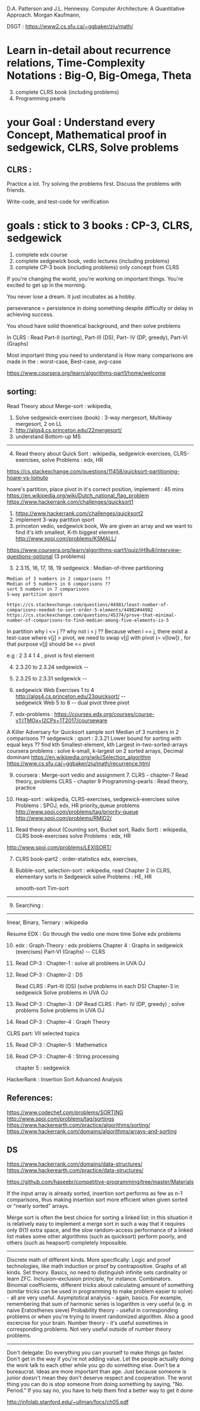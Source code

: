D.A. Patterson and J.L. Hennessy. Computer Architecture: A Quantitative Approach. Morgan Kaufmann,

DSGT : https://www2.cs.sfu.ca/~ggbaker/zju/math/

# Learn in-detail about recurrence relations, Time-Complexity Notations : Big-O, Big-Omega, Theta

3. complete CLRS book  (including problems)
5. Programming pearls

# your Goal : Understand every Concept, Mathematical proof in sedgewick, CLRS, Solve problems

CLRS :
------
Practice a lot.
Try solving the problems first.
Discuss the problems with friends.

Write-code, and test-code for verification

# goals  : stick to 3 books :  CP-3, CLRS, sedgewick

1. complete edx course
2. complete sedgewick book, vedio lectures   (including problems)
3. complete CP-3 book  (including problems)
only concept from CLRS


If you're changing the world, you're working on important things. You're excited to get up in the morning.

You never lose a dream. It just incubates as a hobby.

perseverance = persistence in doing something despite difficulty or delay in achieving success.

You shoud have solid thoeretical background, and then solve problems


In CLRS   :  Read Part-II (sorting), Part-III (DS), 
             Part- IV (DP, greedy), Part-VI (Graphs)

Most important thing you need to understand is How many comparisons are made in the : worst-case, Best-case, avg-case 

https://www.coursera.org/learn/algorithms-part1/home/welcome


sorting:
--------
Read Theory about Merge-sort : wikipedia, 

1. Solve sedgewick-exercises  (book)  :  3-way mergesort, Multiway mergesort, 2 on LL
2. http://algs4.cs.princeton.edu/22mergesort/
3. understand Bottom-up MS
---
4. Read theory about Quick Sort : wikipedia, sedgewick-exercises, CLRS-exercises,
    solve Problems : edx, HR

https://cs.stackexchange.com/questions/11458/quicksort-partitioning-hoare-vs-lomuto

hoare's partition, place pivot in it's correct position, implement  : 45 mins
https://en.wikipedia.org/wiki/Dutch_national_flag_problem
https://www.hackerrank.com/challenges/quicksort1
1. https://www.hackerrank.com/challenges/quicksort2
2. implement 3-way partition qsort
3. princeton vedio, sedgewick book,
We are given an array and we want to find it's kth smallest, K-th biggest element.
http://www.spoj.com/problems/KSMALL/


https://www.coursera.org/learn/algorithms-part1/quiz/iH9u8/interview-questions-optional (3 problems)

   3. 2.3.15, 16, 17, 18, 19 sedgewick  : Median-of-three partitioning

    Median of 3 numbers in 2 comparisons ??
    Median of 5 numbers in 6 comparisons ??
    sort 5 numbers in 7 comparisons
    5-way partition qsort
    
    https://cs.stackexchange.com/questions/44981/least-number-of-comparisons-needed-to-sort-order-5-elements/44982#44982
    https://cs.stackexchange.com/questions/45374/prove-that-minimal-number-of-comparisons-to-find-median-among-five-elements-is-5
   
   In partition why i <= j  ?? why not i < j ??
   Because when i == j, there exist a test-case where v[j] > pivot,
   we need to swap v[j] with pivot (= v[low]) , for that purpose v[j] should be <= pivot
   
   e.g : 2 3 4 1 4 , pivot is first element


   4. 2.3.20 to 2.3.24 sedgewick
   --

   5. 2.3.25 to 2.3.31 sedgewick
   --
   6. sedgewick Web Exercises 1 to 4    http://algs4.cs.princeton.edu/23quicksort/
   --  
      sedgewick Web 5 to 8
   --
   dual pivot
   three pivot
      
   8. edx-problems : https://courses.edx.org/courses/course-v1:ITMOx+I2CPx+1T2017/courseware
   
   A Killer Adversary for Quicksort
   sample sort
   Median of 3 numbers in 2 comparisons ??
   sedgewick :  qsort :  2.3.21 Lower bound for sorting with equal keys ??
   find kth Smallest-element, kth Largest in-two-sorted-arrays
   coursera problems : solve k-small, k-largest on 2 sorted arrays, Decimal dominant
   https://en.wikipedia.org/wiki/Selection_algorithm
   https://www.cs.sfu.ca/~ggbaker/zju/math/recurrence.html
   
   9. coursera : Merge-sort vedio and assignment
      7. CLRS - chapter-7  Read theory, problems
      CLRS - chapter 9
      Programming-pearls : Read theory, practice

5. Heap-sort : wikipedia, CLRS-exercises, sedgewick-exercises
    solve Problems : SPOJ, edx, HR
    priority_queue problems
    http://www.spoj.com/problems/tag/priority-queue
    http://www.spoj.com/problems/RMID2/
    

6. Read theory about (Counting sort, Bucket sort, Radix Sort) : wikipedia, CLRS book-exercises
    solve Problems : edx, HR

http://www.spoj.com/problems/LEXISORT/

7. CLRS book-part2 : order-statistics 
    edx, exercises, 

8. Bubble-sort, selection-sort : wikipedia, read Chapter 2 in CLRS, elementary sorts in Sedgewick
    solve Problems : HE, HR

    smooth-sort
    Tim-sort
---

9. Searching : 
-------------
linear, Binary, Ternary  : wikipedia

Resume EDX : Go through the vedio one more time
Solve edx problems




10. edx : Graph-Theory :
    edx problems
    Chapter 4 : Graphs in sedgewick (exercises)
    Part-VI (Graphs) -- CLRS

11. Read CP-3 : Chapter-1 : solve all problems in UVA OJ

12. Read CP-3 : Chapter-2 : DS 
    
    Read CLRS : Part-III (DS) (solve problems in each DS)
    Chapter-3 in sedgewick
    Solve problems in UVA OJ

13. Read CP-3 :  Chapter-3  :  DP
    Read CLRS :  Part- IV (DP, greedy) ; solve problems
    Solve problems in UVA OJ

14. Read CP-3 : Chapter-4 : Graph Theory

CLRS part: VII  selected topics
    
15. Read CP-3 : Chapter-5 : Mathematics 

16. Read CP-3 : Chapter-6 : String processing

    chapter 5 : sedgewick




HackerRank : Insertion Sort Advanced Analysis

References:
-----------
https://www.codechef.com/problems/SORTING
http://www.spoj.com/problems/tag/sortings
https://www.hackerearth.com/practice/algorithms/sorting/
https://www.hackerrank.com/domains/algorithms/arrays-and-sorting

DS
----
https://www.hackerrank.com/domains/data-structures/
https://www.hackerearth.com/practice/data-structures/








https://github.com/haseebr/competitive-programming/tree/master/Materials

If the input array is already sorted, insertion sort performs 
as few as n-1 comparisons, thus making insertion sort more efficient 
when given sorted or "nearly sorted" arrays.


Merge sort is often the best choice for sorting a linked list: in this situation it is relatively easy to implement a merge sort in such a way that it requires only Θ(1) extra space, and the slow random-access performance of a linked list makes some other algorithms (such as quicksort) perform poorly, and others (such as heapsort) completely impossible.

-----

Discrete math of different kinds. More specifically:
Logic and proof technologies, like math induction or proof by contrapositive.
Graphs of all kinds.
Set theory. Basics, no need to distinguish infinite sets cardinality or learn ZFC. Inclusion–exclusion principle, for instance.
Combinators. Binomial coefficients, different tricks about calculating amount of something (similar tricks can be used in programming to make problem easier to solve) - all are very useful.
Asymptotical analysis - again, basics. For example, remembering that sum of harmonic series is logarithm is very useful (e.g. in naive Eratosthenes sieve)
Probability theory - useful in corresponding problems or when you're trying to invent randomized algorithm. Also a good excercise for your brain.
Number theory - it's useful sometimes in corresponding problems. Not very useful outside of number theory problems.

---


Don't delegate: Do everything you can yourself to make things go faster.
Don't get in the way if you're not adding value. Let the people actually doing the work talk to each other while you go do something else.
Don't be a bureaucrat.
Ideas are more important than age. Just because someone is junior doesn't mean they don't deserve respect and cooperation.
The worst thing you can do is stop someone from doing something by saying, "No. Period." If you say no, you have to help them find a better way to get it done


http://infolab.stanford.edu/~ullman/focs/ch05.pdf


